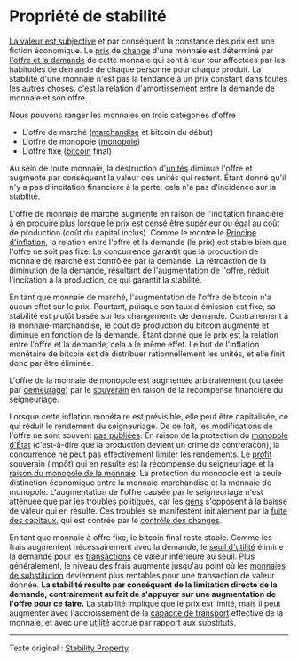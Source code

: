 Propriété de stabilité
======================

[La valeur est subjective](https://fr.wikipedia.org/wiki/Conception_subjective_de_la_valeur) et par conséquent la constance des prix est une fiction économique. Le [prix](ch101-glossary.md#prix) de [change](ch101-glossary.md#échange) d'une monnaie est déterminé par [l'offre et la demande](https://fr.wikipedia.org/wiki/Offre_et_demande) de cette monnaie qui sont à leur tour affectées par les habitudes de demande de chaque personne pour chaque produit. La stabilité d'une monnaie n'est pas la tendance à un prix constant dans toutes les autres choses, c'est la relation d'[amortissement](https://fr.wikipedia.org/wiki/Taux_d%27amortissement_(physique)) entre la demande de monnaie et son offre.

Nous pouvons ranger les monnaies en trois catégories d'offre :

* L'offre de marché ([marchandise](https://fr.wikipedia.org/wiki/Marchandise) et bitcoin du début)
* L'offre de monopole ([monopole](ch005-money-taxonomy.md))
* L'offre fixe ([bitcoin](https://fr.wikipedia.org/wiki/Bitcoin) final)

Au sein de toute monnaie, la destruction d'[unités](ch101-glossary.md#unité) diminue l'offre et augmente par conséquent la valeur des unités qui restent. Étant donné qu'il n'y a pas d'incitation financière à la perte, cela n'a pas d'incidence sur la stabilité.

L'offre de monnaie de marché augmente en raison de l'incitation financière à [en produire plus](https://fr.wikipedia.org/wiki/Mine_d%27or) lorsque le prix est censé être supérieur ou égal au coût de production (coût du capital inclus). Comme le montre le [Principe d'inflation](ch013-inflation-principle.md), la relation entre l'offre et la demande (le prix) est stable bien que l'offre ne soit pas fixe. La concurrence garantit que la production de monnaie de marché est contrôlée par la demande. La rétroaction de la diminution de la demande, résultant de l'augmentation de l'offre, réduit l'incitation à la production, ce qui garantit la stabilité.

En tant que monnaie de marché, l'augmentation de l'offre de bitcoin n'a aucun effet sur le prix. Pourtant, puisque son taux d'émission est fixe, sa stabilité est plutôt basée sur les changements de demande. Contrairement à la monnaie-marchandise, le coût de production du bitcoin augmente et diminue en fonction de la demande. Étant donné que le prix est la relation entre l'offre et la demande, cela a le même effet. Le but de l'inflation monétaire de bitcoin est de distribuer rationnellement les unités, et elle finit donc par être éliminée.

L'offre de la monnaie de monopole est augmentée arbitrairement (ou taxée par [demeurage](https://fr.wikipedia.org/wiki/Demeurage_(finance))) par le [souverain](https://fr.wikipedia.org/wiki/Souverainet%C3%A9) en raison de la récompense financière du [seigneuriage](https://fr.wikipedia.org/wiki/Seigneuriage).

Lorsque cette inflation monétaire est prévisible, elle peut être capitalisée, ce qui réduit le rendement du seigneuriage. De ce fait, les modifications de l'offre ne sont souvent [pas publiées](https://www.reuters.com/article/us-venezuela-economy/crisis-hit-venezuela-halts-publication-of-another-major-indicator-idUSKBN16S1YF). En raison de la protection du [monopole d'État](https://fr.wikipedia.org/wiki/Monopole_public) (c'est-à-dire que la production devient un crime de contrefaçon), la concurrence ne peut pas effectivement limiter les rendements. Le [profit](ch101-glossary.md#profit) souverain (impôt) qui en résulte est la récompense du seigneuriage et la [raison du monopole de la monnaie](ch017-reservation-principle.md). La protection du monopole est la seule distinction économique entre la monnaie-marchandise et la monnaie de monopole. L'augmentation de l'offre causée par le seigneuriage n'est atténuée que par les troubles politiques, car les [gens](ch101-glossary.md#personne) s'opposent à la baisse de valeur qui en résulte. Ces troubles se manifestent initialement par la [fuite des capitaux](https://fr.wikipedia.org/wiki/Fuite_des_capitaux), qui est contrée par le [contrôle des changes](https://fr.wikipedia.org/wiki/Contr%C3%B4le_des_changes).

En tant que monnaie à offre fixe, le bitcoin final reste stable. Comme les frais augmentent nécessairement avec la demande, le [seuil d'utilité](ch031-utility-threshold-property.md) élimine la demande pour les [transactions](ch101-glossary.md#transaction) de valeur inférieure au seuil. Plus généralement, le niveau des frais augmente jusqu'au point où les [monnaies de substitution](ch026-substitution-principle.md) deviennent plus rentables pour une transaction de valeur donnée. **La stabilité résulte par conséquent de la limitation directe de la demande, contrairement au fait de s'appuyer sur une augmentation de l'offre pour ce faire.** La stabilité implique que le prix est limité, mais il peut augmenter avec l'accroissement de la [capacité de transport](ch018-scalability-principle.md) effective de la monnaie, et avec une [utilité](ch101-glossary.md#utilité) accrue par rapport aux substituts.

---

Texte original : [Stability Property](https://github.com/libbitcoin/libbitcoin-system/wiki/Stability-Property)